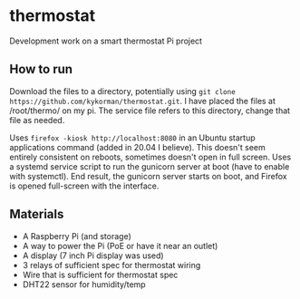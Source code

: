 # thermostat
Development work on a smart thermostat Pi project

## How to run
Download the files to a directory, potentially using `git clone https://github.com/kykorman/thermostat.git`. I have placed the files at /root/thermo/ on my pi. The service file refers to this directory, change that file as needed.

Uses `firefox -kiosk http://localhost:8080` in an Ubuntu startup applications command (added in 20.04 I believe). This doesn't seem entirely consistent on reboots, sometimes doesn't open in full screen. Uses a systemd service script to run the gunicorn server at boot (have to enable with systemctl). End result, the gunicorn server starts on boot, and Firefox is opened full-screen with the interface.

## Materials
* A Raspberry Pi (and storage)
* A way to power the Pi (PoE or have it near an outlet)
* A display (7 inch Pi display was used)
* 3 relays of sufficient spec for thermostat wiring
* Wire that is sufficient for thermostat spec
* DHT22 sensor for humidity/temp
